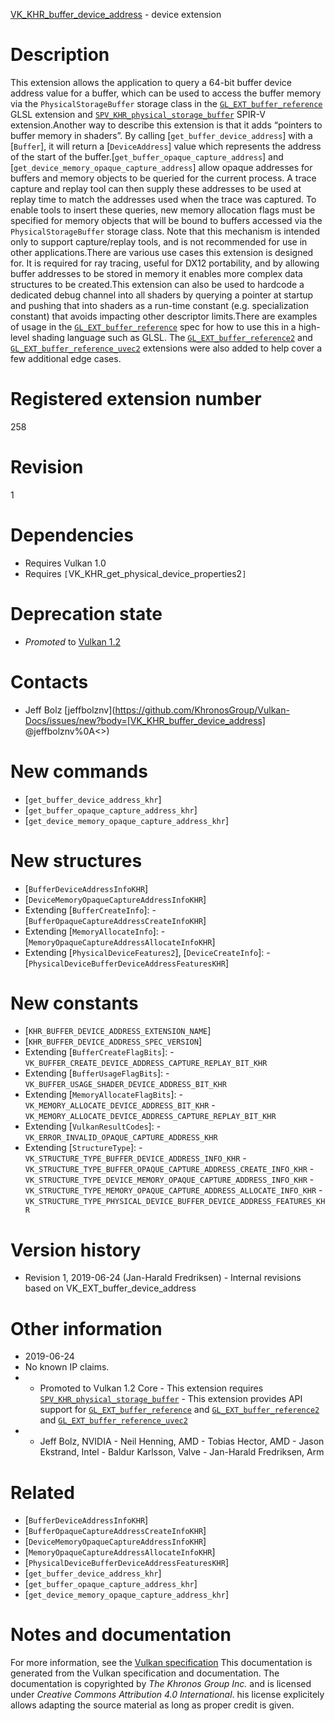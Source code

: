 [VK_KHR_buffer_device_address](https://www.khronos.org/registry/vulkan/specs/1.3-extensions/man/html/VK_KHR_buffer_device_address.html) - device extension

# Description
This extension allows the application to query a 64-bit buffer device
address value for a buffer, which can be used to access the buffer memory
via the `PhysicalStorageBuffer` storage class in the
[`GL_EXT_buffer_reference`](https://github.com/KhronosGroup/GLSL/blob/master/extensions/ext/GLSL_EXT_buffer_reference.txt)
GLSL extension and
[`SPV_KHR_physical_storage_buffer`](https://htmlpreview.github.io/?https://github.com/KhronosGroup/SPIRV-Registry/blob/master/extensions/KHR/SPV_KHR_physical_storage_buffer.html)
SPIR-V extension.Another way to describe this extension is that it adds “pointers to buffer
memory in shaders”.
By calling [`get_buffer_device_address`] with a [`Buffer`], it will
return a [`DeviceAddress`] value which represents the address of the
start of the buffer.[`get_buffer_opaque_capture_address`] and
[`get_device_memory_opaque_capture_address`] allow opaque addresses for
buffers and memory objects to be queried for the current process.
A trace capture and replay tool can then supply these addresses to be used
at replay time to match the addresses used when the trace was captured.
To enable tools to insert these queries, new memory allocation flags must be
specified for memory objects that will be bound to buffers accessed via the
`PhysicalStorageBuffer` storage class.
Note that this mechanism is intended only to support capture/replay tools,
and is not recommended for use in other applications.There are various use cases this extension is designed for.
It is required for ray tracing, useful for DX12 portability, and by allowing
buffer addresses to be stored in memory it enables more complex data
structures to be created.This extension can also be used to hardcode a dedicated debug channel into
all shaders by querying a pointer at startup and pushing that into shaders
as a run-time constant (e.g. specialization constant) that avoids impacting
other descriptor limits.There are examples of usage in the
[`GL_EXT_buffer_reference`](https://github.com/KhronosGroup/GLSL/blob/master/extensions/ext/GLSL_EXT_buffer_reference.txt)
spec for how to use this in a high-level shading language such as GLSL.
The
[`GL_EXT_buffer_reference2`](https://github.com/KhronosGroup/GLSL/blob/master/extensions/ext/GLSL_EXT_buffer_reference2.txt)
and
[`GL_EXT_buffer_reference_uvec2`](https://github.com/KhronosGroup/GLSL/blob/master/extensions/ext/GLSL_EXT_buffer_reference_uvec2.txt)
extensions were also added to help cover a few additional edge cases.

# Registered extension number
258

# Revision
1

# Dependencies
- Requires Vulkan 1.0
- Requires `[`VK_KHR_get_physical_device_properties2`]`

# Deprecation state
- *Promoted* to [Vulkan 1.2](https://www.khronos.org/registry/vulkan/specs/1.3-extensions/html/vkspec.html#versions-1.2-promotions)

# Contacts
- Jeff Bolz [jeffbolznv](https://github.com/KhronosGroup/Vulkan-Docs/issues/new?body=[VK_KHR_buffer_device_address] @jeffbolznv%0A<<Here describe the issue or question you have about the VK_KHR_buffer_device_address extension>>)

# New commands
- [`get_buffer_device_address_khr`]
- [`get_buffer_opaque_capture_address_khr`]
- [`get_device_memory_opaque_capture_address_khr`]

# New structures
- [`BufferDeviceAddressInfoKHR`]
- [`DeviceMemoryOpaqueCaptureAddressInfoKHR`]
- Extending [`BufferCreateInfo`]:  - [`BufferOpaqueCaptureAddressCreateInfoKHR`] 
- Extending [`MemoryAllocateInfo`]:  - [`MemoryOpaqueCaptureAddressAllocateInfoKHR`] 
- Extending [`PhysicalDeviceFeatures2`], [`DeviceCreateInfo`]:  - [`PhysicalDeviceBufferDeviceAddressFeaturesKHR`]

# New constants
- [`KHR_BUFFER_DEVICE_ADDRESS_EXTENSION_NAME`]
- [`KHR_BUFFER_DEVICE_ADDRESS_SPEC_VERSION`]
- Extending [`BufferCreateFlagBits`]:  - `VK_BUFFER_CREATE_DEVICE_ADDRESS_CAPTURE_REPLAY_BIT_KHR` 
- Extending [`BufferUsageFlagBits`]:  - `VK_BUFFER_USAGE_SHADER_DEVICE_ADDRESS_BIT_KHR` 
- Extending [`MemoryAllocateFlagBits`]:  - `VK_MEMORY_ALLOCATE_DEVICE_ADDRESS_BIT_KHR`  - `VK_MEMORY_ALLOCATE_DEVICE_ADDRESS_CAPTURE_REPLAY_BIT_KHR` 
- Extending [`VulkanResultCodes`]:  - `VK_ERROR_INVALID_OPAQUE_CAPTURE_ADDRESS_KHR` 
- Extending [`StructureType`]:  - `VK_STRUCTURE_TYPE_BUFFER_DEVICE_ADDRESS_INFO_KHR`  - `VK_STRUCTURE_TYPE_BUFFER_OPAQUE_CAPTURE_ADDRESS_CREATE_INFO_KHR`  - `VK_STRUCTURE_TYPE_DEVICE_MEMORY_OPAQUE_CAPTURE_ADDRESS_INFO_KHR`  - `VK_STRUCTURE_TYPE_MEMORY_OPAQUE_CAPTURE_ADDRESS_ALLOCATE_INFO_KHR`  - `VK_STRUCTURE_TYPE_PHYSICAL_DEVICE_BUFFER_DEVICE_ADDRESS_FEATURES_KHR`

# Version history
- Revision 1, 2019-06-24 (Jan-Harald Fredriksen)  - Internal revisions based on VK_EXT_buffer_device_address

# Other information
* 2019-06-24
* No known IP claims.
*   - Promoted to Vulkan 1.2 Core  - This extension requires [`SPV_KHR_physical_storage_buffer`](https://htmlpreview.github.io/?https://github.com/KhronosGroup/SPIRV-Registry/blob/master/extensions/KHR/SPV_KHR_physical_storage_buffer.html)  - This extension provides API support for [`GL_EXT_buffer_reference`](https://github.com/KhronosGroup/GLSL/blob/master/extensions/ext/GLSL_EXT_buffer_reference.txt) and [`GL_EXT_buffer_reference2`](https://github.com/KhronosGroup/GLSL/blob/master/extensions/ext/GLSL_EXT_buffer_reference2.txt) and [`GL_EXT_buffer_reference_uvec2`](https://github.com/KhronosGroup/GLSL/blob/master/extensions/ext/GLSL_EXT_buffer_reference_uvec2.txt) 
*   - Jeff Bolz, NVIDIA  - Neil Henning, AMD  - Tobias Hector, AMD  - Jason Ekstrand, Intel  - Baldur Karlsson, Valve  - Jan-Harald Fredriksen, Arm

# Related
- [`BufferDeviceAddressInfoKHR`]
- [`BufferOpaqueCaptureAddressCreateInfoKHR`]
- [`DeviceMemoryOpaqueCaptureAddressInfoKHR`]
- [`MemoryOpaqueCaptureAddressAllocateInfoKHR`]
- [`PhysicalDeviceBufferDeviceAddressFeaturesKHR`]
- [`get_buffer_device_address_khr`]
- [`get_buffer_opaque_capture_address_khr`]
- [`get_device_memory_opaque_capture_address_khr`]

# Notes and documentation
For more information, see the [Vulkan specification](https://www.khronos.org/registry/vulkan/specs/1.3-extensions/html/vkspec.html)
This documentation is generated from the Vulkan specification and documentation.
The documentation is copyrighted by *The Khronos Group Inc.* and is licensed under *Creative Commons Attribution 4.0 International*.
his license explicitely allows adapting the source material as long as proper credit is given.
        